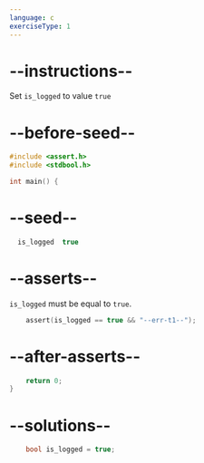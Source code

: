 ```yaml
---
language: c
exerciseType: 1
---
```


# --instructions--

Set `is_logged` to value `true`

# --before-seed--

```c
#include <assert.h>
#include <stdbool.h>

int main() {
```

# --seed--

```c
  is_logged  true
```

# --asserts--

`is_logged` must be equal to `true`.

```c
	assert(is_logged == true && "--err-t1--");
```

# --after-asserts--

```c
	return 0;
}
```

# --solutions--

```c
	bool is_logged = true;
```
